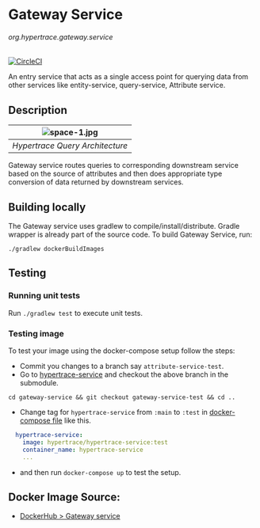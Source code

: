 # Gateway Service
###### org.hypertrace.gateway.service

[![CircleCI](https://circleci.com/gh/hypertrace/gateway-service.svg?style=svg)](https://circleci.com/gh/hypertrace/gateway-service)

An entry service that acts as a single access point for querying data from other services like entity-service, query-service, Attribute service. 

## Description

| ![space-1.jpg](https://hypertrace-docs.s3.amazonaws.com/hypertrace-query-arch.png) | 
|:--:| 
| *Hypertrace Query Architecture* |


Gateway service routes queries to corresponding downstream service based on the source of attributes and then does appropriate type conversion of data returned by downstream services.

## Building locally
The Gateway service uses gradlew to compile/install/distribute. Gradle wrapper is already part of the source code. To build Gateway Service, run:

```
./gradlew dockerBuildImages
```

## Testing

### Running unit tests
Run `./gradlew test` to execute unit tests. 


### Testing image

To test your image using the docker-compose setup follow the steps:

- Commit you changes to a branch say `attribute-service-test`.
- Go to [hypertrace-service](https://github.com/hypertrace/gateway-service) and checkout the above branch in the submodule.
```
cd gateway-service && git checkout gateway-service-test && cd ..
```
- Change tag for `hypertrace-service` from `:main` to `:test` in [docker-compose file](https://github.com/hypertrace/hypertrace/blob/main/docker/docker-compose.yml) like this.

```yaml
  hypertrace-service:
    image: hypertrace/hypertrace-service:test
    container_name: hypertrace-service
    ...
```
- and then run `docker-compose up` to test the setup.

## Docker Image Source:
- [DockerHub > Gateway service](https://hub.docker.com/r/hypertrace/gateway-service)
